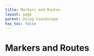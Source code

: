 ```yaml
---
title: Markers and Routes
layout: page
parent: Using Soundscape
has_toc: false
---
```

# Markers and Routes